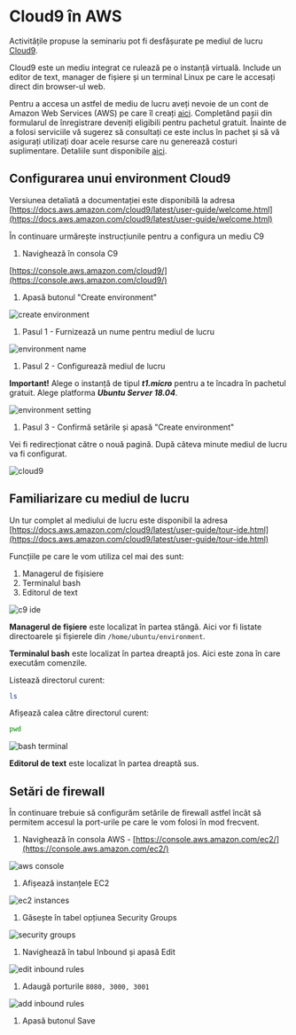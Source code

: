 # Cloud9 în AWS

Activitățile propuse la seminariu pot fi desfășurate pe mediul de lucru [Cloud9](https://aws.amazon.com/cloud9/).

Cloud9 este un mediu integrat ce rulează pe o instanță virtuală. Include un editor de text, manager de fișiere și un terminal Linux pe care le accesați direct din browser-ul web.

Pentru a accesa un astfel de mediu de lucru aveți nevoie de un cont de Amazon Web Services \(AWS\) pe care îl creați [aici](https://aws.amazon.com/cloud9/). Completând pașii din formularul de înregistrare deveniți eligibili pentru pachetul gratuit. Înainte de a folosi serviciile vă sugerez să consultați ce este inclus în pachet și să vă asigurați utilizați doar acele resurse care nu generează costuri suplimentare. Detaliile sunt disponibile [aici](https://aws.amazon.com/free/).

## Configurarea unui environment Cloud9

Versiunea detaliată a documentației este disponibilă la adresa [https://docs.aws.amazon.com/cloud9/latest/user-guide/welcome.html](https://docs.aws.amazon.com/cloud9/latest/user-guide/welcome.html)

În continuare urmărește instrucțiunile pentru a configura un mediu C9

1. Navighează în consola C9

[https://console.aws.amazon.com/cloud9/](https://console.aws.amazon.com/cloud9/)

1. Apasă butonul "Create environment"

![create environment](.gitbook/assets/001-step-create-environment.png)

1. Pasul 1 - Furnizează un nume pentru mediul de lucru

![environment name](.gitbook/assets/002-step-environment-name.png)

1. Pasul 2 - Configurează mediul de lucru

**Important!** Alege o instanță de tipul _**t1.micro**_ pentru a te încadra în pachetul gratuit. Alege platforma _**Ubuntu Server 18.04**_.

![environment setting](.gitbook/assets/003-step-environment-setting.png)

1. Pasul 3 - Confirmă setările și apasă "Create environment"

Vei fi redirecționat către o nouă pagină. După câteva minute mediul de lucru va fi configurat.

![cloud9](.gitbook/assets/004-c9-screen.png)

## Familiarizare cu mediul de lucru

Un tur complet al mediului de lucru este disponibil la adresa [https://docs.aws.amazon.com/cloud9/latest/user-guide/tour-ide.html](https://docs.aws.amazon.com/cloud9/latest/user-guide/tour-ide.html)

Funcțiile pe care le vom utiliza cel mai des sunt:

1. Managerul de fișisiere
2. Terminalul bash
3. Editorul de text

![c9 ide](.gitbook/assets/005-ide-components.png)

**Managerul de fișiere** este localizat în partea stângă. Aici vor fi listate directoarele și fișierele din `/home/ubuntu/environment`.

**Terminalul bash** este localizat în partea dreaptă jos. Aici este zona în care executăm comenzile.

Listează directorul curent:

```bash
ls
```

Afișează calea către directorul curent:

```bash
pwd
```

![bash terminal](.gitbook/assets/006-bash-terminal.png)

**Editorul de text** este localizat în partea dreaptă sus.

## Setări de firewall

În continuare trebuie să configurăm setările de firewall astfel încât să permitem accesul la port-urile pe care le vom folosi în mod frecvent.

1. Navighează în consola AWS - [https://console.aws.amazon.com/ec2/](https://console.aws.amazon.com/ec2/)

![aws console](.gitbook/assets/007-navigate-to-ec2.png)

1. Afișează instanțele EC2

![ec2 instances](.gitbook/assets/008-view-ec2-instances.png)

1. Găsește în tabel opțiunea Security Groups

![security groups](.gitbook/assets/009-security-groups.png)

1. Navighează în tabul Inbound și apasă Edit

![edit inbound rules](.gitbook/assets/010-edit-inbound.png)

1. Adaugă porturile `8080, 3000, 3001`

![add inbound rules](.gitbook/assets/011-add-inbound-rules.png)

1. Apasă butonul Save

